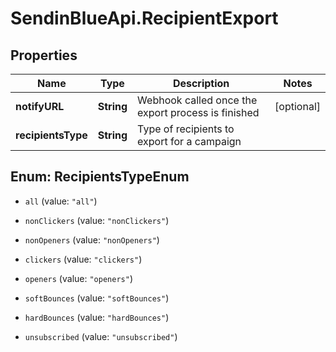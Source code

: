 # SendinBlueApi.RecipientExport

## Properties
Name | Type | Description | Notes
------------ | ------------- | ------------- | -------------
**notifyURL** | **String** | Webhook called once the export process is finished | [optional] 
**recipientsType** | **String** | Type of recipients to export for a campaign | 


<a name="RecipientsTypeEnum"></a>
## Enum: RecipientsTypeEnum


* `all` (value: `"all"`)

* `nonClickers` (value: `"nonClickers"`)

* `nonOpeners` (value: `"nonOpeners"`)

* `clickers` (value: `"clickers"`)

* `openers` (value: `"openers"`)

* `softBounces` (value: `"softBounces"`)

* `hardBounces` (value: `"hardBounces"`)

* `unsubscribed` (value: `"unsubscribed"`)




